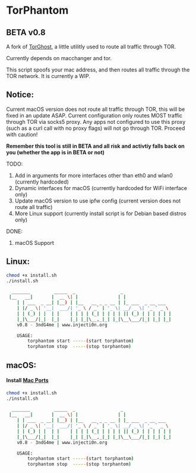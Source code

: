 # TorPhantom
## BETA v0.8
A fork of [TorGhost](https://github.com/susmithHCK/torghost), a little utilitly used to route all traffic through TOR.

Currently depends on macchanger and tor.

This script spoofs your mac address, and then routes all traffic through the TOR network. It is currently a WIP.

## Notice:
Current macOS version does not route all traffic through TOR, this will be fixed in an update ASAP. Current configuration only routes MOST traffic through TOR via socks5 proxy. Any apps not configured to use this proxy (such as a curl call with no proxy flags) will not go through TOR. Proceed with caution!

**Remember this tool is still in BETA and all risk and activtiy falls back on you (whether the app is in BETA or not)**

TODO:
1. Add in arguments for more interfaces other than eth0 and wlan0 (currently hardcoded)
2. Dynamic interfaces for macOS (currently hardcoded for WiFi interface only)
3. Update macOS version to use ipfw config (current version does not route all traffic)
4. More Linux support (currently install script is for Debian based distros only)

DONE:
1. macOS Support


## Linux:
```sh
chmod +x install.sh
./install.sh
```
```sh
  _______         _____  _                 _                  
 |__   __|       |  __ \| |               | |                 
    | | ___  _ __| |__) | |__   __ _ _ __ | |_ ___  _ __ ___  
    | |/ _ \| '__|  ___/| '_ \ / _` | '_ \| __/ _ \| '_ ` _ \
    | | (_) | |  | |    | | | | (_| | | | | || (_) | | | | | |
    |_|\___/|_|  |_|    |_| |_|\__,_|_| |_|\__\___/|_| |_| |_|
	v0.8 - 3ndG4me | www.injecti0n.org

	USAGE:
        torphantom start -----(start torphantom)
        torphantom stop  -----(stop torphantom)
```

## macOS:
#### Install [Mac Ports](https://www.macports.org/install.php)
```sh
chmod +x install.sh
./install.sh
```
```sh
  _______         _____  _                 _                  
 |__   __|       |  __ \| |               | |                 
    | | ___  _ __| |__) | |__   __ _ _ __ | |_ ___  _ __ ___  
    | |/ _ \| '__|  ___/| '_ \ / _` | '_ \| __/ _ \| '_ ` _ \
    | | (_) | |  | |    | | | | (_| | | | | || (_) | | | | | |
    |_|\___/|_|  |_|    |_| |_|\__,_|_| |_|\__\___/|_| |_| |_|
	v0.8 - 3ndG4me | www.injecti0n.org

	USAGE:
        torphantom start -----(start torphantom)
        torphantom stop  -----(stop torphantom)
```

